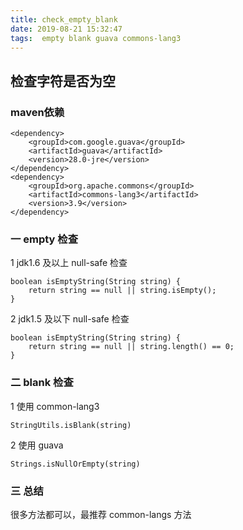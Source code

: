 ```yaml
---
title: check_empty_blank
date: 2019-08-21 15:32:47
tags:  empty blank guava commons-lang3
---
```


## 检查字符是否为空

### maven依赖

```
<dependency>
    <groupId>com.google.guava</groupId>
    <artifactId>guava</artifactId>
    <version>28.0-jre</version>
</dependency>
<dependency>
    <groupId>org.apache.commons</groupId>
    <artifactId>commons-lang3</artifactId>
    <version>3.9</version>
</dependency>
```

### **一   empty 检查**

1     jdk1.6 及以上      null-safe 检查

```
boolean isEmptyString(String string) {
    return string == null || string.isEmpty();
}
```

2   jdk1.5 及以下       null-safe 检查

```
boolean isEmptyString(String string) {
    return string == null || string.length() == 0;
}
```

### 二   blank 检查

1  使用 common-lang3

```
StringUtils.isBlank(string)
```

2 使用 guava

```
Strings.isNullOrEmpty(string)
```



### 三  总结

  很多方法都可以，最推荐  common-langs 方法